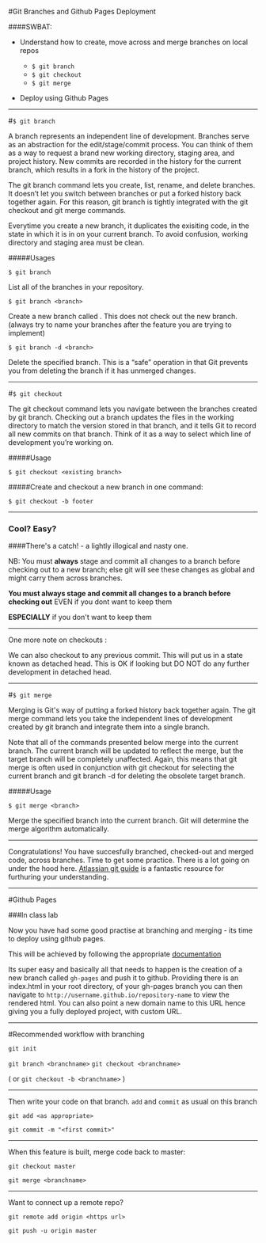 

#Git Branches and Github Pages Deployment


####SWBAT:

* Understand how to create, move across and merge branches on local repos

	* `$ git branch`
	* `$ git checkout`
	* `$ git merge`
* Deploy using Github Pages




---

#`$ git branch`


A branch represents an independent line of development. Branches serve as an abstraction for the edit/stage/commit process. You can think of them as a way to request a brand new working directory, staging area, and project history. New commits are recorded in the history for the current branch, which results in a fork in the history of the project.

The git branch command lets you create, list, rename, and delete branches. It doesn’t let you switch between branches or put a forked history back together again. For this reason, git branch is tightly integrated with the git checkout and git merge commands.

Everytime you create a new branch, it duplicates the exisiting code, in the state in which it is in on your current branch. To avoid confusion, working directory and staging area must be clean.


#####Usages

`$ git branch`

List all of the branches in your repository.

`$ git branch <branch>`

Create a new branch called <branch>. This does not check out the new branch. (always try to name your branches after the feature you are trying to implement) 

`$ git branch -d <branch>`

Delete the specified branch. This is a “safe” operation in that Git prevents you from deleting the branch if it has unmerged changes.

---


#`$ git checkout`

The git checkout command lets you navigate between the branches created by git branch. Checking out a branch updates the files in the working directory to match the version stored in that branch, and it tells Git to record all new commits on that branch. Think of it as a way to select which line of development you’re working on.


#####Usage

`$ git checkout <existing branch>`

#####Create and checkout a new branch in one command:

`$ git checkout -b footer`

---


### Cool? Easy? 
####There's a catch! - a lightly illogical and nasty one.

NB: You must **always** stage and commit all changes to a branch before checking out to a new branch; else git will see these changes as global and might carry them across branches.

**You must always stage and commit all changes to a branch before checking out** EVEN if you dont want to keep them

**ESPECIALLY** if you don't want to keep them

---

One more note on checkouts : 

We can also checkout to any previous commit. This will put us in a state known as detached head. This is OK if looking but DO NOT do any further development in detached head.




---

#`$ git merge`

Merging is Git's way of putting a forked history back together again. The git merge command lets you take the independent lines of development created by git branch and integrate them into a single branch.

Note that all of the commands presented below merge into the current branch. The current branch will be updated to reflect the merge, but the target branch will be completely unaffected. Again, this means that git merge is often used in conjunction with git checkout for selecting the current branch and git branch -d for deleting the obsolete target branch.

#####Usage

`$ git merge <branch>`

Merge the specified branch into the current branch. Git will determine the merge algorithm automatically.


--- 

Congratulations! You have succesfully branched, checked-out and merged code, across branches. Time to get some practice. There is a lot going on under the hood here. [Atlassian git guide](https://www.atlassian.com/git/tutorials/using-branches) is a fantastic resource for furthuring your understanding. 

----

#Github Pages

###In class lab

Now you have had some good practise at branching and merging - its time to deploy using github pages. 

This will be achieved by following the appropriate [documentation](https://pages.github.com/) 

Its super easy and basically all that needs to happen is the creation of a new branch called `gh-pages` and push it to github. Providing there is an index.html in your root directory, of your gh-pages branch you can then navigate to `http://username.github.io/repository-name` to view the rendered html. You can also point a new domain name to this URL hence giving you a fully deployed project, with custom URL. 

---


#Recommended workflow with branching


`git init`

`git branch <branchname>`
`git checkout <branchname>` 

( or `git checkout -b <branchname>` )

---

Then write your code on that branch. `add` and `commit` as usual on this branch

`git add <as appropriate>`

`git commit -m "<first commit>"`

---

When this feature is built, merge code back to master:

`git checkout master`

`git merge <branchname>`

---

Want to connect up a remote repo?

`git remote add origin <https url>`

`git push -u origin master`










